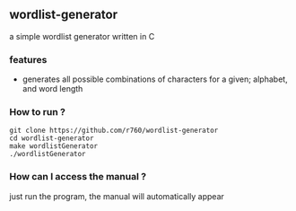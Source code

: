 ## wordlist-generator
a simple wordlist generator written in C

### features
- generates all possible combinations of characters for a given; alphabet, and word length

### How to run ?
```
git clone https://github.com/r760/wordlist-generator
cd wordlist-generator
make wordlistGenerator
./wordlistGenerator
```

### How can I access the manual ?
just run the program, the manual will automatically appear
